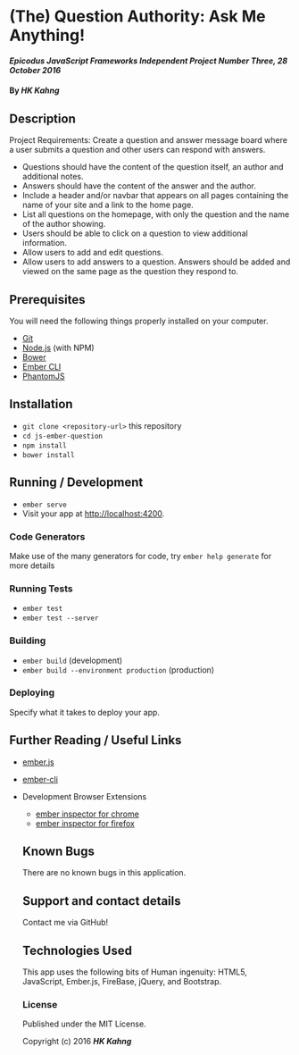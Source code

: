 # (The) Question Authority: Ask Me Anything!

#### _Epicodus JavaScript Frameworks Independent Project Number Three, 28 October 2016_

#### By _**HK Kahng**_

## Description

Project Requirements: Create a question and answer message board where a user submits a question and other users can respond with answers.

* Questions should have the content of the question itself, an author and additional notes.
* Answers should have the content of the answer and the author.
* Include a header and/or navbar that appears on all pages containing the name of your site and a link to the home page.
* List all questions on the homepage, with only the question and the name of the author showing.
* Users should be able to click on a question to view additional information.
* Allow users to add and edit questions.
* Allow users to add answers to a question. Answers should be added and viewed on the same page as the question they respond to.

## Prerequisites

You will need the following things properly installed on your computer.

* [Git](http://git-scm.com/)
* [Node.js](http://nodejs.org/) (with NPM)
* [Bower](http://bower.io/)
* [Ember CLI](http://ember-cli.com/)
* [PhantomJS](http://phantomjs.org/)

## Installation

* `git clone <repository-url>` this repository
* `cd js-ember-question`
* `npm install`
* `bower install`

## Running / Development

* `ember serve`
* Visit your app at [http://localhost:4200](http://localhost:4200).

### Code Generators

Make use of the many generators for code, try `ember help generate` for more details

### Running Tests

* `ember test`
* `ember test --server`

### Building

* `ember build` (development)
* `ember build --environment production` (production)

### Deploying

Specify what it takes to deploy your app.

## Further Reading / Useful Links

* [ember.js](http://emberjs.com/)
* [ember-cli](http://ember-cli.com/)
* Development Browser Extensions
  * [ember inspector for chrome](https://chrome.google.com/webstore/detail/ember-inspector/bmdblncegkenkacieihfhpjfppoconhi)
  * [ember inspector for firefox](https://addons.mozilla.org/en-US/firefox/addon/ember-inspector/)

  ## Known Bugs

  There are no known bugs in this application.

  ## Support and contact details

  Contact me via GitHub!

  ## Technologies Used

  This app uses the following bits of Human ingenuity: HTML5, JavaScript, Ember.js, FireBase, jQuery, and Bootstrap.

  ### License

  Published under the MIT License.

  Copyright (c) 2016 **_HK Kahng_**
